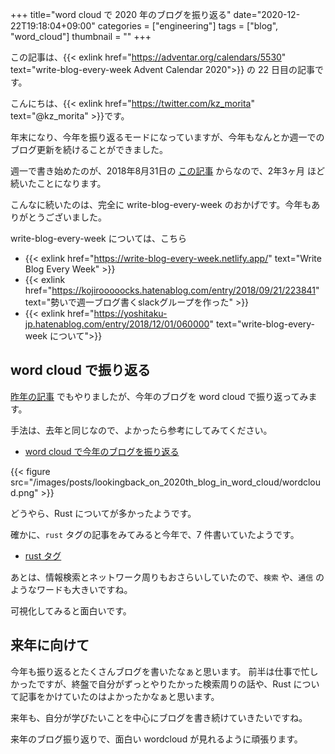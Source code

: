 +++
title="word cloud で 2020 年のブログを振り返る"
date="2020-12-22T19:18:04+09:00"
categories = ["engineering"]
tags = ["blog", "word_cloud"]
thumbnail = ""
+++

この記事は、{{< exlink href="https://adventar.org/calendars/5530" text="write-blog-every-week Advent Calendar 2020">}} の 22 日目の記事です。

こんにちは、{{< exlink href="https://twitter.com/kz_morita" text="@kz_morita" >}}です。

年末になり、今年を振り返るモードになっていますが、今年もなんとか週一でのブログ更新を続けることができました。

週一で書き始めたのが、2018年8月31日の [この記事](/posts/weekly_blog_challenge/) からなので、2年3ヶ月 ほど続いたことになります。

こんなに続いたのは、完全に write-blog-every-week のおかげです。今年もありがとうございました。

write-blog-every-week については、こちら

- {{< exlink href="https://write-blog-every-week.netlify.app/" text="Write Blog Every Week" >}}
- {{< exlink href="https://kojirooooocks.hatenablog.com/entry/2018/09/21/223841" text="勢いで週一ブログ書くslackグループを作った" >}}
- {{< exlink href="https://yoshitaku-jp.hatenablog.com/entry/2018/12/01/060000" text="write-blog-every-week について">}}


## word cloud で振り返る

[昨年の記事](/posts/looking_back_on_2019th_blog_in_word_cloud/) でもやりましたが、今年のブログを word cloud で振り返ってみます。

手法は、去年と同じなので、よかったら参考にしてみてください。

- [word cloud で今年のブログを振り返る](/posts/looking_back_on_2019th_blog_in_word_cloud/)


{{< figure src="/images/posts/lookingback_on_2020th_blog_in_word_cloud/wordcloud.png" >}}

どうやら、Rust についてが多かったようです。

確かに、`rust` タグの記事をみてみると今年で、7 件書いていたようです。

- [rust タグ](/tags/rust/)

あとは、情報検索とネットワーク周りもおさらいしていたので、`検索` や、`通信` のようなワードも大きいですね。

可視化してみると面白いです。

## 来年に向けて

今年も振り返るとたくさんブログを書いたなぁと思います。
前半は仕事で忙しかったですが、終盤で自分がずっとやりたかった検索周りの話や、Rust について記事をかけていたのはよかったかなぁと思います。

来年も、自分が学びたいことを中心にブログを書き続けていきたいですね。

来年のブログ振り返りで、面白い wordcloud が見れるように頑張ります。
